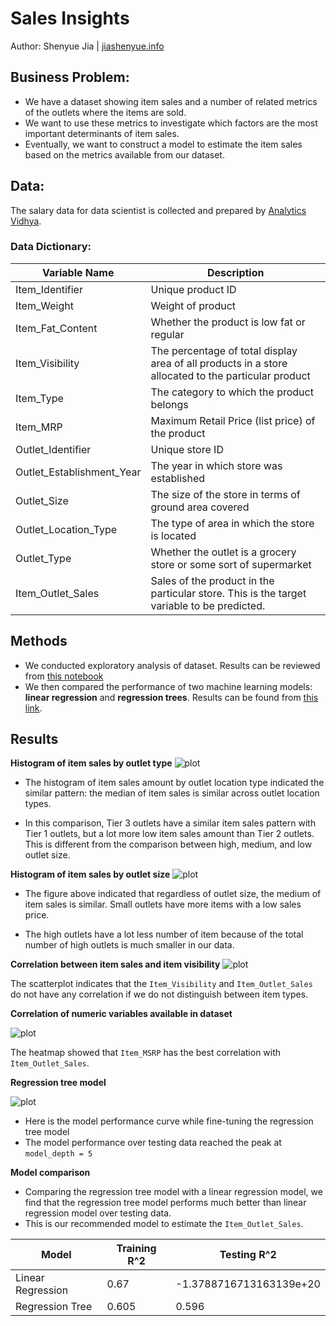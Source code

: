 # Sales Insights
Author: Shenyue Jia | [jiashenyue.info](https://jiashenyue.info)
## Business Problem:
- We have a dataset showing item sales and a number of related metrics of the outlets where the items are sold. 
- We want to use these metrics to investigate which factors are the most important determinants of item sales. 
- Eventually, we want to construct a model to estimate the item sales based on the metrics available from our dataset.
## Data:
The salary data for data scientist is collected and prepared by [Analytics Vidhya](https://datahack.analyticsvidhya.com/contest/practice-problem-big-mart-sales-iii/).

### Data Dictionary:
Variable Name  | Description
-------------------|------------------
Item_Identifier	| Unique product ID
Item_Weight	| Weight of product
Item_Fat_Content	| Whether the product is low fat or regular
Item_Visibility	| The percentage of total display area of all products in a store allocated to the particular product
Item_Type	| The category to which the product belongs
Item_MRP	| Maximum Retail Price (list price) of the product
Outlet_Identifier	| Unique store ID
Outlet_Establishment_Year	| The year in which store was established
Outlet_Size	| The size of the store in terms of ground area covered
Outlet_Location_Type	| The type of area in which the store is located
Outlet_Type	| Whether the outlet is a grocery store or some sort of supermarket
Item_Outlet_Sales	| Sales of the product in the particular store. This is the target variable to be predicted.


## Methods
- We conducted exploratory analysis of dataset. Results can be reviewed from [this notebook](https://github.com/jiashenyue/salary-insights/blob/main/Data_Science_Sales_Insights_EDA.ipynb)
- We then compared the performance of two machine learning models: **linear regression** and **regression trees**. Results can be found from [this link](https://github.com/jiashenyue/salary-insights/blob/main/machine_learning_sales.ipynb).

## Results

**Histogram of item sales by outlet type**
![plot](https://github.com/jiashenyue/salary-insights/blob/main/hist_outlet_type.png)

- The histogram of item sales amount by outlet location type indicated the similar pattern: the median of item sales is similar across outlet location types.

- In this comparison, Tier 3 outlets have a similar item sales pattern with Tier 1 outlets, but a lot more low item sales amount than Tier 2 outlets. This is different from the comparison between high, medium, and low outlet size.

**Histogram of item sales by outlet size**
![plot](https://github.com/jiashenyue/salary-insights/blob/main/hist_outlet_size.png)

- The figure above indicated that regardless of outlet size, the medium of item sales is similar. Small outlets have more items with a low sales price.

- The high outlets have a lot less number of item because of the total number of high outlets is much smaller in our data.

**Correlation between item sales and item visibility**
![plot](https://github.com/jiashenyue/salary-insights/blob/main/scatter_outlet_type.png)

The scatterplot indicates that the `Item_Visibility` and `Item_Outlet_Sales` do not have any correlation if we do not distinguish between item types.

**Correlation of numeric variables available in dataset**

![plot](https://github.com/jiashenyue/salary-insights/blob/main/corr.png)

The heatmap showed that `Item_MSRP` has the best correlation with `Item_Outlet_Sales`.

**Regression tree model**

![plot](https://github.com/jiashenyue/salary-insights/blob/main/linear_regression.png)

- Here is the model performance curve while fine-tuning the regression tree model
- The model performance over testing data reached the peak at `model_depth = 5`

**Model comparison**

- Comparing the regression tree model with a linear regression model, we find that the regression tree model performs much better than linear regression model over testing data.
- This is our recommended model to estimate the `Item_Outlet_Sales`.

**Model** | **Training R^2** | **Testing R^2**  
---|--- | ---
Linear Regression | 0.67 | -1.3788716713163139e+20
Regression Tree | 0.605 | 0.596
